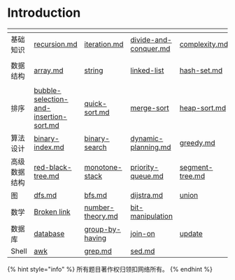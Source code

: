 # Introduction

<table data-view="cards"><thead><tr><th></th><th data-type="content-ref"></th><th data-type="content-ref"></th><th data-type="content-ref"></th><th data-type="content-ref"></th><th data-type="content-ref"></th><th data-type="content-ref"></th></tr></thead><tbody><tr><td>基础知识</td><td><a href="basic-knowledge/recursion.md">recursion.md</a></td><td><a href="basic-knowledge/iteration.md">iteration.md</a></td><td><a href="basic-knowledge/divide-and-conquer.md">divide-and-conquer.md</a></td><td><a href="basic-knowledge/complexity.md">complexity.md</a></td><td></td><td></td></tr><tr><td>数据结构</td><td><a href="data-structure/array.md">array.md</a></td><td><a href="data-structure/string/">string</a></td><td><a href="data-structure/linked-list/">linked-list</a></td><td><a href="data-structure/hash-set.md">hash-set.md</a></td><td><a href="data-structure/binary-tree/">binary-tree</a></td><td><a href="data-structure/stack-and-queue.md">stack-and-queue.md</a></td></tr><tr><td>排序</td><td><a href="sort/bubble-selection-and-insertion-sort.md">bubble-selection-and-insertion-sort.md</a></td><td><a href="sort/quick-sort.md">quick-sort.md</a></td><td><a href="sort/merge-sort/">merge-sort</a></td><td><a href="sort/heap-sort.md">heap-sort.md</a></td><td><a href="sort/linear-complexity-sort-algorithm.md">linear-complexity-sort-algorithm.md</a></td><td></td></tr><tr><td>算法设计</td><td><a href="algorithm-design/binary-index.md">binary-index.md</a></td><td><a href="algorithm-design/binary-search/">binary-search</a></td><td><a href="algorithm-design/dynamic-planning.md">dynamic-planning.md</a></td><td><a href="algorithm-design/greedy.md">greedy.md</a></td><td><a href="algorithm-design/back-track.md">back-track.md</a></td><td><a href="algorithm-design/sliding-window.md">sliding-window.md</a></td></tr><tr><td>高级数据结构</td><td><a href="advanced-data-structure/red-black-tree.md">red-black-tree.md</a></td><td><a href="advanced-data-structure/monotone-stack/">monotone-stack</a></td><td><a href="advanced-data-structure/priority-queue.md">priority-queue.md</a></td><td><a href="advanced-data-structure/segment-tree.md">segment-tree.md</a></td><td><a href="advanced-data-structure/b-tree.md">b-tree.md</a></td><td></td></tr><tr><td>图</td><td><a href="graph/dfs.md">dfs.md</a></td><td><a href="graph/bfs.md">bfs.md</a></td><td><a href="graph/dijstra.md">dijstra.md</a></td><td><a href="database/union/">union</a></td><td></td><td></td></tr><tr><td>数学</td><td><a href="broken-reference">Broken link</a></td><td><a href="math/number-theory.md">number-theory.md</a></td><td><a href="math/bit-manipulation/">bit-manipulation</a></td><td></td><td></td><td></td></tr><tr><td>数据库</td><td><a href="database/database/">database</a></td><td><a href="database/group-by-having/">group-by-having</a></td><td><a href="database/join-on/">join-on</a></td><td><a href="database/update/">update</a></td><td><a href="database/union/">union</a></td><td><a href="database/order-by/">order-by</a></td></tr><tr><td>Shell</td><td><a href="shell/awk/">awk</a></td><td><a href="shell/grep.md">grep.md</a></td><td><a href="shell/sed.md">sed.md</a></td><td></td><td></td><td></td></tr></tbody></table>

{% hint style="info" %}
所有题目著作权归领扣网络所有。
{% endhint %}

